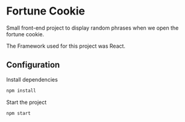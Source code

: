 # Fortune Cookie

Small front-end project to display random  phrases when we open the fortune cookie.

The Framework used for this project was React.

## Configuration

Install dependencies
```bash
npm install
```

Start the project
```bash
npm start
```
